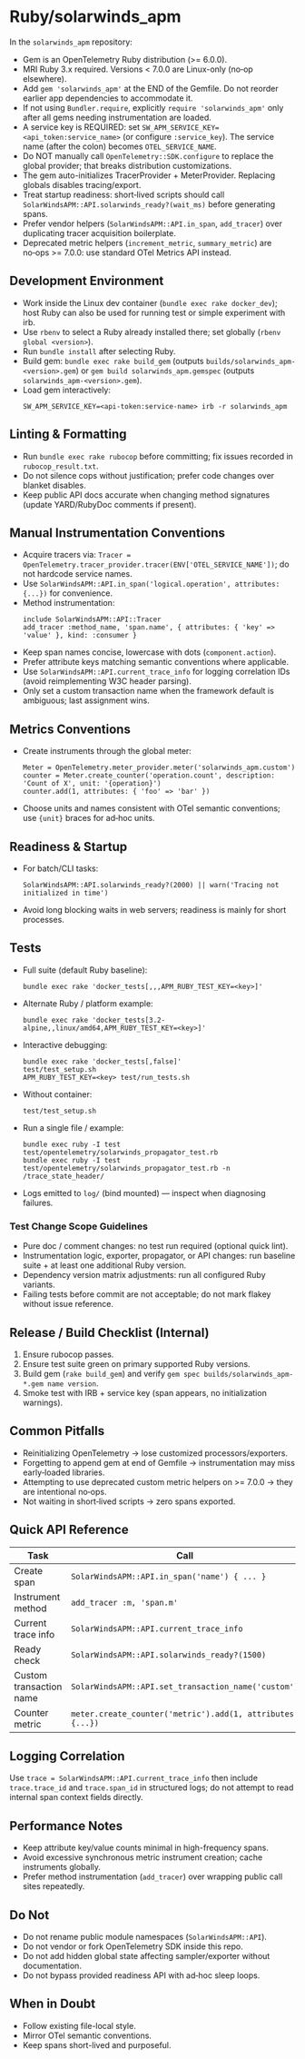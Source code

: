# Ruby/solarwinds_apm

In the `solarwinds_apm` repository:

- Gem is an OpenTelemetry Ruby distribution (>= 6.0.0).
- MRI Ruby 3.x required. Versions < 7.0.0 are Linux-only (no‑op elsewhere).
- Add `gem 'solarwinds_apm'` at the END of the Gemfile. Do not reorder earlier app dependencies to accommodate it.
- If not using `Bundler.require`, explicitly `require 'solarwinds_apm'` only after all gems needing instrumentation are loaded.
- A service key is REQUIRED: set `SW_APM_SERVICE_KEY=<api_token:service_name>` (or configure `:service_key`). The service name (after the colon) becomes `OTEL_SERVICE_NAME`.
- Do NOT manually call `OpenTelemetry::SDK.configure` to replace the global provider; that breaks distribution customizations.
- The gem auto-initializes TracerProvider + MeterProvider. Replacing globals disables tracing/export.
- Treat startup readiness: short‑lived scripts should call `SolarWindsAPM::API.solarwinds_ready?(wait_ms)` before generating spans.
- Prefer vendor helpers (`SolarWindsAPM::API.in_span`, `add_tracer`) over duplicating tracer acquisition boilerplate.
- Deprecated metric helpers (`increment_metric`, `summary_metric`) are no‑ops >= 7.0.0: use standard OTel Metrics API instead.

## Development Environment

- Work inside the Linux dev container (`bundle exec rake docker_dev`); host Ruby can also be used for running test or simple experiment with irb.
- Use `rbenv` to select a Ruby already installed there; set globally (`rbenv global <version>`).
- Run `bundle install` after selecting Ruby.
- Build gem: `bundle exec rake build_gem` (outputs `builds/solarwinds_apm-<version>.gem`)  or `gem build solarwinds_apm.gemspec` (outputs `solarwinds_apm-<version>.gem`).
- Load gem interactively:
  ```
  SW_APM_SERVICE_KEY=<api-token:service-name> irb -r solarwinds_apm
  ```

## Linting & Formatting

- Run `bundle exec rake rubocop` before committing; fix issues recorded in `rubocop_result.txt`.
- Do not silence cops without justification; prefer code changes over blanket disables.
- Keep public API docs accurate when changing method signatures (update YARD/RubyDoc comments if present).

## Manual Instrumentation Conventions

- Acquire tracers via: `Tracer = OpenTelemetry.tracer_provider.tracer(ENV['OTEL_SERVICE_NAME'])`; do not hardcode service names.
- Use `SolarWindsAPM::API.in_span('logical.operation', attributes: {...})` for convenience.
- Method instrumentation:
  ```
  include SolarWindsAPM::API::Tracer
  add_tracer :method_name, 'span.name', { attributes: { 'key' => 'value' }, kind: :consumer }
  ```
- Keep span names concise, lowercase with dots (`component.action`).
- Prefer attribute keys matching semantic conventions where applicable.
- Use `SolarWindsAPM::API.current_trace_info` for logging correlation IDs (avoid reimplementing W3C header parsing).
- Only set a custom transaction name when the framework default is ambiguous; last assignment wins.

## Metrics Conventions

- Create instruments through the global meter:
  ```
  Meter = OpenTelemetry.meter_provider.meter('solarwinds_apm.custom')
  counter = Meter.create_counter('operation.count', description: 'Count of X', unit: '{operation}')
  counter.add(1, attributes: { 'foo' => 'bar' })
  ```
- Choose units and names consistent with OTel semantic conventions; use `{unit}` braces for ad‑hoc units.

## Readiness & Startup

- For batch/CLI tasks:
  ```
  SolarWindsAPM::API.solarwinds_ready?(2000) || warn('Tracing not initialized in time')
  ```
- Avoid long blocking waits in web servers; readiness is mainly for short processes.

## Tests

- Full suite (default Ruby baseline):
  ```
  bundle exec rake 'docker_tests[,,,APM_RUBY_TEST_KEY=<key>]'
  ```
- Alternate Ruby / platform example:
  ```
  bundle exec rake 'docker_tests[3.2-alpine,,linux/amd64,APM_RUBY_TEST_KEY=<key>]'
  ```
- Interactive debugging:
  ```
  bundle exec rake 'docker_tests[,false]'
  test/test_setup.sh
  APM_RUBY_TEST_KEY=<key> test/run_tests.sh
  ```
- Without container:
  ```
  test/test_setup.sh
  ```
- Run a single file / example:
  ```
  bundle exec ruby -I test test/opentelemetry/solarwinds_propagator_test.rb
  bundle exec ruby -I test test/opentelemetry/solarwinds_propagator_test.rb -n /trace_state_header/
  ```
- Logs emitted to `log/` (bind mounted) — inspect when diagnosing failures.

### Test Change Scope Guidelines

- Pure doc / comment changes: no test run required (optional quick lint).
- Instrumentation logic, exporter, propagator, or API changes: run baseline suite + at least one additional Ruby version.
- Dependency version matrix adjustments: run all configured Ruby variants.
- Failing tests before commit are not acceptable; do not mark flakey without issue reference.

## Release / Build Checklist (Internal)

1. Ensure rubocop passes.
2. Ensure test suite green on primary supported Ruby versions.
3. Build gem (`rake build_gem`) and verify `gem spec builds/solarwinds_apm-*.gem name version`.
4. Smoke test with IRB + service key (span appears, no initialization warnings).

## Common Pitfalls

- Reinitializing OpenTelemetry -> lose customized processors/exporters.
- Forgetting to append gem at end of Gemfile -> instrumentation may miss early‑loaded libraries.
- Attempting to use deprecated custom metric helpers on >= 7.0.0 -> they are intentional no‑ops.
- Not waiting in short‑lived scripts -> zero spans exported.

## Quick API Reference

| Task | Call |
|------|------|
| Create span | `SolarWindsAPM::API.in_span('name') { ... }` |
| Instrument method | `add_tracer :m, 'span.m'` |
| Current trace info | `SolarWindsAPM::API.current_trace_info` |
| Ready check | `SolarWindsAPM::API.solarwinds_ready?(1500)` |
| Custom transaction name | `SolarWindsAPM::API.set_transaction_name('custom')` |
| Counter metric | `meter.create_counter('metric').add(1, attributes: {...})` |

## Logging Correlation

Use `trace = SolarWindsAPM::API.current_trace_info` then include `trace.trace_id` and `trace.span_id` in structured logs; do not attempt to read internal span context fields directly.

## Performance Notes

- Keep attribute key/value counts minimal in high-frequency spans.
- Avoid excessive synchronous metric instrument creation; cache instruments globally.
- Prefer method instrumentation (`add_tracer`) over wrapping public call sites repeatedly.

## Do Not

- Do not rename public module namespaces (`SolarWindsAPM::API`).
- Do not vendor or fork OpenTelemetry SDK inside this repo.
- Do not add hidden global state affecting sampler/exporter without documentation.
- Do not bypass provided readiness API with ad‑hoc sleep loops.

## When in Doubt

- Follow existing file-local style.
- Mirror OTel semantic conventions.
- Keep spans short-lived and purposeful.
